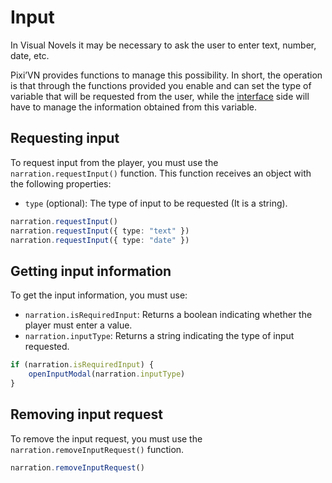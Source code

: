 # Input

In Visual Novels it may be necessary to ask the user to enter text, number, date, etc.

Pixi’VN provides functions to manage this possibility. In short, the operation is that through the functions provided you enable and can set the type of variable that will be requested from the user, while the [interface](/start/interface.md) side will have to manage the information obtained from this variable.

## Requesting input

To request input from the player, you must use the `narration.requestInput()` function. This function receives an object with the following properties:

- `type` (optional): The type of input to be requested (It is a string).

```typescript
narration.requestInput()
narration.requestInput({ type: "text" })
narration.requestInput({ type: "date" })
```

## Getting input information

To get the input information, you must use:

- `narration.isRequiredInput`: Returns a boolean indicating whether the player must enter a value.
- `narration.inputType`: Returns a string indicating the type of input requested.

```typescript
if (narration.isRequiredInput) {
    openInputModal(narration.inputType)
}
```

## Removing input request

To remove the input request, you must use the `narration.removeInputRequest()` function.

```typescript
narration.removeInputRequest()
```
